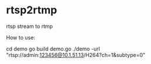 # rtsp2rtmp
rtsp stream to rtmp

How to use:

cd demo
go build demo.go
./demo -url "rtsp://admin:123456@10.1.51.13/H264?ch=1&subtype=0"


